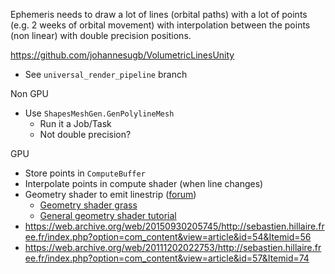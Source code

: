 Ephemeris needs to draw a lot of lines (orbital paths) with a lot of points (e.g. 2 weeks of orbital movement) with interpolation between the points (non linear) with double precision positions.

https://github.com/johannesugb/VolumetricLinesUnity
 - See `universal_render_pipeline` branch

Non GPU
 - Use `ShapesMeshGen.GenPolylineMesh`
	 - Run it a Job/Task
	 - Not double precision?

GPU
 - Store points in `ComputeBuffer`
 - Interpolate points in compute shader (when line changes)
 - Geometry shader to emit linestrip ([forum](https://forum.unity.com/threads/geometry-shader-with-meshtopology-linestrip.684643/))
	 - [Geometry shader grass](https://medium.com/chenjd-xyz/using-the-geometry-shader-in-unity-to-generate-countless-of-grass-on-gpu-4ca6d78b3de6)
	 - [General geometry shader tutorial](https://gamedevbill.com/unity-vertex-shader-and-geometry-shader-tutorial/)
 - https://web.archive.org/web/20150930205745/http://sebastien.hillaire.free.fr/index.php?option=com_content&view=article&id=54&Itemid=56
 - https://web.archive.org/web/20111202022753/http://sebastien.hillaire.free.fr/index.php?option=com_content&view=article&id=57&Itemid=74